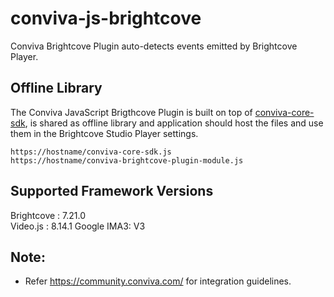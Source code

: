 # conviva-js-brightcove
Conviva Brightcove Plugin auto-detects events emitted by Brightcove Player.

## Offline Library
The Conviva JavaScript Brigthcove Plugin is built on top of <a href="https://github.com/Conviva/conviva-js-coresdk">conviva-core-sdk</a>, is shared as offline library and application should host the files and use them in the Brightcove Studio Player settings.

```å
https://hostname/conviva-core-sdk.js
https://hostname/conviva-brightcove-plugin-module.js
```
## Supported Framework Versions
Brightcove : 7.21.0<br />
Video.js : 8.14.1
Google IMA3: V3

## Note:
* Refer https://community.conviva.com/ for integration guidelines.
